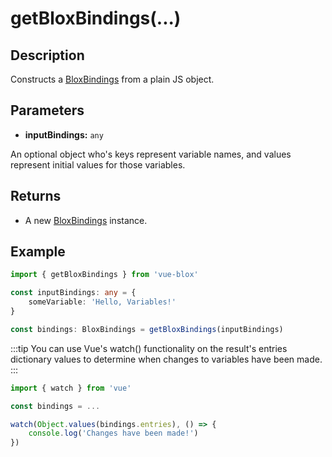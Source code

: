 # getBloxBindings(...)

## Description

Constructs a [BloxBindings](/docs/api/classes/blox-bindings) from a plain JS object.

## Parameters

- **inputBindings:** ```any```

An optional object who's keys represent variable names, and values represent initial values for those variables.

## Returns

- A new [BloxBindings](/docs/api/classes/blox-bindings) instance.

## Example

```ts
import { getBloxBindings } from 'vue-blox'

const inputBindings: any = {
	someVariable: 'Hello, Variables!'
}

const bindings: BloxBindings = getBloxBindings(inputBindings)
```

:::tip
You can use Vue's watch() functionality on the result's entries dictionary values to determine when changes to variables have been made.
:::

```ts
import { watch } from 'vue'

const bindings = ...

watch(Object.values(bindings.entries), () => {
	console.log('Changes have been made!')
})
```

